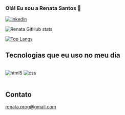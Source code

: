 ### Olá! Eu sou a Renata Santos 👋
[![linkedin](https://img.shields.io/badge/LinkedIn-0077B5?style=for-the-badge&logo=linkedin&logoColor=white)](linkedin.com/in/renata-santos-58a791156/)


![Renata GitHub stats](https://github-readme-stats.vercel.app/api?username=Re-Santos&show_icons=true&theme=radical)

[![Top Langs](https://github-readme-stats.vercel.app/api/top-langs/?username=Re-Santos&layout=compact)](https://github.com/renata/github-readme-stats)

## Tecnologias que eu uso no meu dia

<div style="display: inline_block"><br/>
   <img aling="center" alt="html5"  src="https://img.shields.io/badge/HTML5-E34F26?style=for-the-badge&logo=html5&logoColor=white"/>
    <img aling="center" alt="css"  src="https://img.shields.io/badge/CSS3-1572B6?style=for-the-badge&logo=css3&logoColor=white"/>
</div><br/>

## Contato
renata.prog@gmail.com


